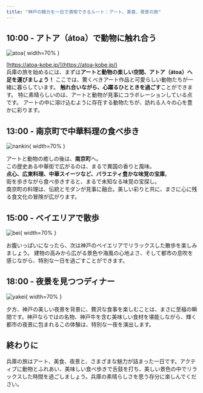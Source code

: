 ```yaml
---
title: "神戸の魅力を一日で満喫できるルート：アート、美食、夜景の旅"
---
```


## 10:00 - アトア（átoa）で動物に触れ合う
![](./img/atoa.jpg "atoa"){ width=70% }

[https://atoa-kobe.jp/](https://atoa-kobe.jp/)<br />
兵庫の旅を始めるには、まずは**アートと動物の楽しい空間、アトア（átoa）へ足を運びましょう！**
ここでは、驚くべきアート作品と可愛らしい動物たちが一緒に暮らしています。
**触れ合いながら、心躍るひとときを過ごす**ことができます。
特に素晴らしいのは、アートと動物が見事にコラボレーションしている点です。
アートの中に溶け込むように存在する動物たちが、訪れる人々の心を豊かに彩ります。


## 13:00 - 南京町で中華料理の食べ歩き
![](./img/nankin.jpg "nankin"){ width=70% }

アートと動物の癒しの後は、**南京町**へ。<br/>
この歴史ある中華街で広がるのは、まるで異国の香りと風味。<br/>
**点心、広東料理、中華スイーツなど、バラエティ豊かな味覚の宝庫**。<br/>
街を歩きながら食べ歩きすると、まるで未知なる味覚の宝探し。<br/>
南京町の料理は、伝統とモダンが見事に融合。美しい彩りと共に、まさに心に残る食文化の冒険が広がります。

## 15:00 - ベイエリアで散歩
![](./img/bei.jpg "bei"){ width=70% }

お腹いっぱいになったら、次は神戸のベイエリアでリラックスした散歩を楽しみましょう。
建物の高みから広がる景色や海風の心地よさ、そして都市の息吹を感じながら、特別な一日を過ごすことができます。

## 18:00 - 夜景を見つつディナー
![](./img/yakei.jpg "yakei"){ width=70% }

夕方、神戸の美しい夜景を背景に、贅沢な食事を楽しむことは、まさに至福の瞬間です。神戸ならではの名物、神戸牛を含む美味しい食材を堪能しながら、輝く都市の夜景に包まれるこの体験は、特別な一夜を演出します。

## 終わりに
兵庫の旅はアート、美食、夜景と、さまざまな魅力が詰まった一日です。アクティブに動物とふれあい、美味しい食べ歩きで舌鼓を打ち、美しい景色の中でリラックスした時間を過ごしましょう。兵庫の素晴らしさを思う存分に楽しんでください。